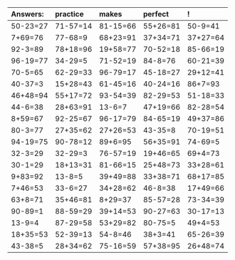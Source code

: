 | Answers: | practice | makes | perfect | ! |
| :--- | :--- | :--- | :--- | :--- |
| 50-23=27 | 71-57=14 | 81-15=66 | 55+26=81 | 50-9=41 | 
| 7+69=76 | 77-68=9 | 68+23=91 | 37+34=71 | 37+27=64 | 
| 92-3=89 | 78+18=96 | 19+58=77 | 70-52=18 | 85-66=19 | 
| 96-19=77 | 34-29=5 | 71-52=19 | 84-8=76 | 60-21=39 | 
| 70-5=65 | 62-29=33 | 96-79=17 | 45-18=27 | 29+12=41 | 
| 40-37=3 | 15+28=43 | 61-45=16 | 40-24=16 | 86+7=93 | 
| 46+48=94 | 55+17=72 | 93-54=39 | 82-29=53 | 51-18=33 | 
| 44-6=38 | 28+63=91 | 13-6=7 | 47+19=66 | 82-28=54 | 
| 8+59=67 | 92-25=67 | 96-17=79 | 84-65=19 | 49+37=86 | 
| 80-3=77 | 27+35=62 | 27+26=53 | 43-35=8 | 70-19=51 | 
| 94-19=75 | 90-78=12 | 89+6=95 | 56+35=91 | 74-69=5 | 
| 32-3=29 | 32-29=3 | 76-57=19 | 19+46=65 | 69+4=73 | 
| 30-1=29 | 18+13=31 | 81-66=15 | 25+48=73 | 33+28=61 | 
| 9+83=92 | 13-8=5 | 39+49=88 | 33+38=71 | 68+17=85 | 
| 7+46=53 | 33-6=27 | 34+28=62 | 46-8=38 | 17+49=66 | 
| 63+8=71 | 35+46=81 | 8+29=37 | 85-57=28 | 73-34=39 | 
| 90-89=1 | 88-59=29 | 39+14=53 | 90-27=63 | 30-17=13 | 
| 13-9=4 | 87-29=58 | 53+29=82 | 80-75=5 | 49+4=53 | 
| 18+35=53 | 52-39=13 | 54-8=46 | 38+3=41 | 65-26=39 | 
| 43-38=5 | 28+34=62 | 75-16=59 | 57+38=95 | 26+48=74 | 
